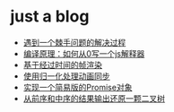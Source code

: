 <h1>just a blog</h1>
<ul>
    <li><a href="https://github.com/zuluoaaa/blog/issues/7">遇到一个棘手问题的解决过程</a></li>
   <li><a href="https://github.com/zuluoaaa/blog/issues/6">编译原理：如何从0写一个js解释器</a></li>
  <li><a href="https://github.com/zuluoaaa/blog/issues/1">基于经过时间的帧渲染</a></li>
  <li><a href="https://github.com/zuluoaaa/blog/issues/2">使用归一化处理动画同步</a></li>
  <li><a href="https://github.com/zuluoaaa/blog/issues/3">实现一个简易版的Promise对象</a></li>
  <li><a href="https://github.com/zuluoaaa/blog/issues/4">从前序和中序的结果输出还原一颗二叉树</a></li>
</ul>

